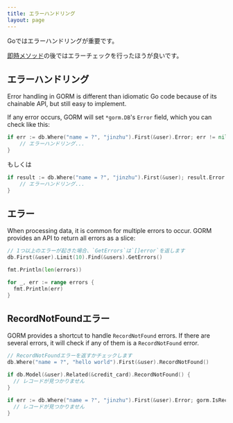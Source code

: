 ```yaml
---
title: エラーハンドリング
layout: page
---
```

Goではエラーハンドリングが重要です。

[即時メソッド](/docs/method_chaining.html#Immediate-Methods)の後ではエラーチェックを行ったほうが良いです。

## エラーハンドリング

Error handling in GORM is different than idiomatic Go code because of its chainable API, but still easy to implement.

If any error occurs, GORM will set `*gorm.DB`'s `Error` field, which you can check like this:

```go
if err := db.Where("name = ?", "jinzhu").First(&user).Error; err != nil {
    // エラーハンドリング...
}
```

もしくは

```go
if result := db.Where("name = ?", "jinzhu").First(&user); result.Error != nil {
    // エラーハンドリング...
}
```

## エラー

When processing data, it is common for multiple errors to occur. GORM provides an API to return all errors as a slice:

```go
// 1つ以上のエラーが起きた場合、`GetErrors`は`[]error`を返します
db.First(&user).Limit(10).Find(&users).GetErrors()

fmt.Println(len(errors))

for _, err := range errors {
  fmt.Println(err)
}
```

## RecordNotFoundエラー

GORM provides a shortcut to handle `RecordNotFound` errors. If there are several errors, it will check if any of them is a `RecordNotFound` error.

```go
// RecordNotFoundエラーを返すかチェックします
db.Where("name = ?", "hello world").First(&user).RecordNotFound()

if db.Model(&user).Related(&credit_card).RecordNotFound() {
  // レコードが見つかりません
}

if err := db.Where("name = ?", "jinzhu").First(&user).Error; gorm.IsRecordNotFoundError(err) {
  // レコードが見つかりません
}
```
